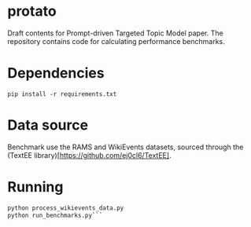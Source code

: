 # protato

Draft contents for Prompt-driven Targeted Topic Model paper. The repository contains code for calculating performance benchmarks.

# Dependencies

```pip install -r requirements.txt```

# Data source

Benchmark use the RAMS and WikiEvents datasets, sourced through the (TextEE library)[https://github.com/ej0cl6/TextEE].

# Running

```python process_rams_data.py
python process_wikievents_data.py
python run_benchmarks.py```
